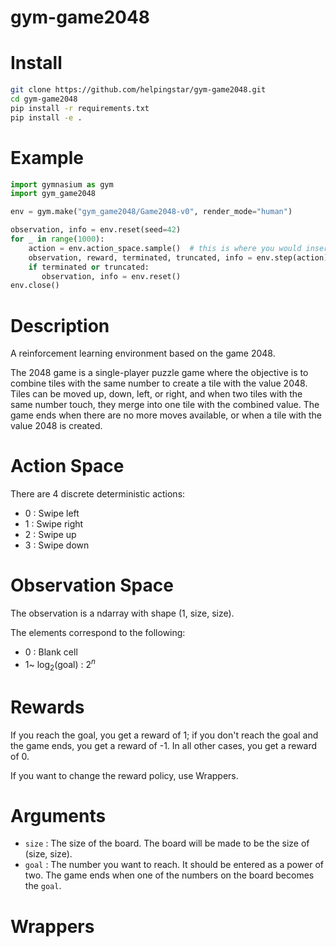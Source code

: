 # gym-game2048

# Install
```bash
git clone https://github.com/helpingstar/gym-game2048.git
cd gym-game2048
pip install -r requirements.txt
pip install -e .
```


# Example
```python
import gymnasium as gym
import gym_game2048

env = gym.make("gym_game2048/Game2048-v0", render_mode="human")

observation, info = env.reset(seed=42)
for _ in range(1000):
    action = env.action_space.sample()  # this is where you would insert your policy
    observation, reward, terminated, truncated, info = env.step(action)
    if terminated or truncated:
       observation, info = env.reset()
env.close()
```

# Description
A reinforcement learning environment based on the game 2048.

The 2048 game is a single-player puzzle game where the objective is to combine tiles with the same number to create a tile with the value 2048. Tiles can be moved up, down, left, or right, and when two tiles with the same number touch, they merge into one tile with the combined value. The game ends when there are no more moves available, or when a tile with the value 2048 is created.

# Action Space
There are 4 discrete deterministic actions:
* 0 : Swipe left
* 1 : Swipe right
* 2 : Swipe up
* 3 : Swipe down

# Observation Space
The observation is a ndarray with shape (1, size, size).

The elements correspond to the following:
* 0 : Blank cell
* 1~ $\log_{2} (\text{goal})$ : $2^n$

# Rewards
If you reach the goal, you get a reward of 1; if you don't reach the goal and the game ends, you get a reward of -1. In all other cases, you get a reward of 0.

If you want to change the reward policy, use Wrappers.
# Arguments
* `size` : The size of the board. The board will be made to be the size of (size, size).
* `goal` : The number you want to reach. It should be entered as a power of two. The game ends when one of the numbers on the board becomes the `goal`.

# Wrappers
